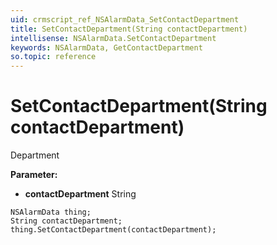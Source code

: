```yaml
---
uid: crmscript_ref_NSAlarmData_SetContactDepartment
title: SetContactDepartment(String contactDepartment)
intellisense: NSAlarmData.SetContactDepartment
keywords: NSAlarmData, GetContactDepartment
so.topic: reference
---
```


# SetContactDepartment(String contactDepartment)

Department

**Parameter:** 
* **contactDepartment** String

```crmscript
NSAlarmData thing;
String contactDepartment;
thing.SetContactDepartment(contactDepartment);
```

